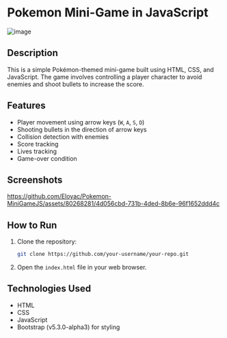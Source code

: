 # Pokemon Mini-Game in JavaScript

![image](https://github.com/Eloyac/Pokemon-MiniGameJS/assets/80268281/7e380d1a-2272-4374-b5a2-48898d5948bc)

## Description

This is a simple Pokémon-themed mini-game built using HTML, CSS, and JavaScript. The game involves controlling a player character to avoid enemies and shoot bullets to increase the score.

## Features

- Player movement using arrow keys (`W`, `A`, `S`, `D`)
- Shooting bullets in the direction of arrow keys
- Collision detection with enemies
- Score tracking
- Lives tracking
- Game-over condition

## Screenshots

https://github.com/Eloyac/Pokemon-MiniGameJS/assets/80268281/4d056cbd-731b-4ded-8b6e-96f1652ddd4c

## How to Run

1. Clone the repository:

    ```bash
    git clone https://github.com/your-username/your-repo.git
    ```

2. Open the `index.html` file in your web browser.

## Technologies Used

- HTML
- CSS
- JavaScript
- Bootstrap (v5.3.0-alpha3) for styling

